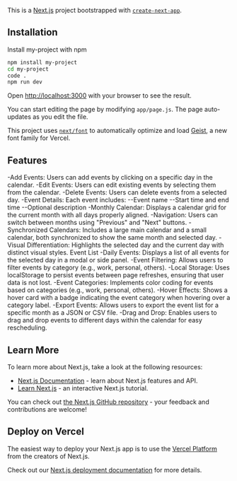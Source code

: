 This is a [Next.js](https://nextjs.org) project bootstrapped with [`create-next-app`](https://github.com/vercel/next.js/tree/canary/packages/create-next-app).

## Installation

Install my-project with npm

```bash
npm install my-project
cd my-project
code .
npm run dev
```

Open [http://localhost:3000](http://localhost:3000) with your browser to see the result.

You can start editing the page by modifying `app/page.js`. The page auto-updates as you edit the file.

This project uses [`next/font`](https://nextjs.org/docs/app/building-your-application/optimizing/fonts) to automatically optimize and load [Geist](https://vercel.com/font), a new font family for Vercel.

## Features

-Add Events: Users can add events by clicking on a specific day in the calendar.
-Edit Events: Users can edit existing events by selecting them from the calendar.
-Delete Events: Users can delete events from a selected day.
-Event Details: Each event includes:
--Event name
--Start time and end time
--Optional description
-Monthly Calendar: Displays a calendar grid for the current month with all days properly aligned.
-Navigation: Users can switch between months using "Previous" and "Next" buttons.
-Synchronized Calendars: Includes a large main calendar and a small calendar, both synchronized to show the same month and selected day.
-Visual Differentiation: Highlights the selected day and the current day with distinct visual styles.
Event List
-Daily Events: Displays a list of all events for the selected day in a modal or side panel.
-Event Filtering: Allows users to filter events by category (e.g., work, personal, others).
-Local Storage: Uses localStorage to persist events between page refreshes, ensuring that user data is not lost.
-Event Categories: Implements color coding for events based on categories (e.g., work, personal, others).
-Hover Effects: Shows a hover card with a badge indicating the event category when hovering over a category label.
-Export Events: Allows users to export the event list for a specific month as a JSON or CSV file.
-Drag and Drop: Enables users to drag and drop events to different days within the calendar for easy rescheduling.

## Learn More

To learn more about Next.js, take a look at the following resources:

- [Next.js Documentation](https://nextjs.org/docs) - learn about Next.js features and API.
- [Learn Next.js](https://nextjs.org/learn) - an interactive Next.js tutorial.

You can check out [the Next.js GitHub repository](https://github.com/vercel/next.js) - your feedback and contributions are welcome!

## Deploy on Vercel

The easiest way to deploy your Next.js app is to use the [Vercel Platform](https://vercel.com/new?utm_medium=default-template&filter=next.js&utm_source=create-next-app&utm_campaign=create-next-app-readme) from the creators of Next.js.

Check out our [Next.js deployment documentation](https://nextjs.org/docs/app/building-your-application/deploying) for more details.
